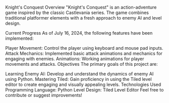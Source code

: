 Knight's Conquest
Overview
"Knight's Conquest" is an action-adventure game inspired by the classic Castlevania series. The game combines traditional platformer elements with a fresh approach to enemy AI and level design.

Current Progress
As of July 16, 2024, the following features have been implemented:

Player Movement: Control the player using keyboard and mouse pad inputs.
Attack Mechanics: Implemented basic attack animations and mechanics for engaging with enemies.
Animations: Working animations for player movements and attacks.
Objectives
The primary goals of this project are:

Learning Enemy AI: Develop and understand the dynamics of enemy AI using Python.
Mastering Tiled: Gain proficiency in using the Tiled level editor to create engaging and visually appealing levels.
Technologies Used
Programming Language: Python
Level Design: Tiled Level Editor
Feel free to contribute or suggest improvements!
